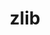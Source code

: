 ---
title: "zlib"
layout: cache
categories: [package, develop]
meta: {"versions": ["1.2.13", "1.3.1"], "compilers": ["gcc@=7.3.1"], "oss": ["amzn2"], "platforms": ["linux"], "targets": ["aarch64", "neoverse_n1", "skylake_avx512", "x86_64_v3"], "stacks": ["aws-isc", "aws-isc-aarch64", "aws-pcluster-icelake", "root"], "num_specs": 8, "num_specs_by_stack": {"aws-isc-aarch64": 4, "root": 8, "aws-pcluster-icelake": 2, "aws-isc": 2}}
spec_details: [{"hash": "5bkti55lwhgrxcuhapgn5qotpzmajnxf", "compiler": "gcc@=7.3.1", "versions": ["1.3.1"], "os": "amzn2", "platform": "linux", "target": "aarch64", "variants": ["build_system=makefile", "+optimize", "+pic", "+shared"], "stacks": ["aws-isc-aarch64", "root"], "size": "-", "tarball": "https://binaries.spack.io/develop/build_cache/linux-amzn2-aarch64/gcc-7.3.1/zlib-1.3.1/linux-amzn2-aarch64-gcc-7.3.1-zlib-1.3.1-5bkti55lwhgrxcuhapgn5qotpzmajnxf.spack"}, {"hash": "s6jf4eduuom22e6qoep6uezzkiix2tv2", "compiler": "gcc@=7.3.1", "versions": ["1.3.1"], "os": "amzn2", "platform": "linux", "target": "aarch64", "variants": ["build_system=makefile", "+optimize", "+pic", "+shared"], "stacks": ["aws-isc-aarch64", "root"], "size": "-", "tarball": "https://binaries.spack.io/develop/build_cache/linux-amzn2-aarch64/gcc-7.3.1/zlib-1.3.1/linux-amzn2-aarch64-gcc-7.3.1-zlib-1.3.1-s6jf4eduuom22e6qoep6uezzkiix2tv2.spack"}, {"hash": "hjr6kdxnc5utwze6wuwci6psrvfykh4k", "compiler": "gcc@=7.3.1", "versions": ["1.3.1"], "os": "amzn2", "platform": "linux", "target": "neoverse_n1", "variants": ["build_system=makefile", "+optimize", "+pic", "+shared"], "stacks": ["aws-isc-aarch64", "root"], "size": "-", "tarball": "https://binaries.spack.io/develop/build_cache/linux-amzn2-neoverse_n1/gcc-7.3.1/zlib-1.3.1/linux-amzn2-neoverse_n1-gcc-7.3.1-zlib-1.3.1-hjr6kdxnc5utwze6wuwci6psrvfykh4k.spack"}, {"hash": "dzrw2rug6xl32q72yjlkyx4lm3wer6rl", "compiler": "gcc@=7.3.1", "versions": ["1.3.1"], "os": "amzn2", "platform": "linux", "target": "neoverse_n1", "variants": ["build_system=makefile", "+optimize", "+pic", "+shared"], "stacks": ["aws-isc-aarch64", "root"], "size": "-", "tarball": "https://binaries.spack.io/develop/build_cache/linux-amzn2-neoverse_n1/gcc-7.3.1/zlib-1.3.1/linux-amzn2-neoverse_n1-gcc-7.3.1-zlib-1.3.1-dzrw2rug6xl32q72yjlkyx4lm3wer6rl.spack"}, {"hash": "mlrsbbxths63xd6h5t7cat7lsq3tlr7r", "compiler": "gcc@=7.3.1", "versions": ["1.2.13"], "os": "amzn2", "platform": "linux", "target": "skylake_avx512", "variants": ["build_system=makefile", "+optimize", "+pic", "+shared"], "stacks": ["root", "aws-pcluster-icelake"], "size": "-", "tarball": "https://binaries.spack.io/develop/build_cache/linux-amzn2-skylake_avx512/gcc-7.3.1/zlib-1.2.13/linux-amzn2-skylake_avx512-gcc-7.3.1-zlib-1.2.13-mlrsbbxths63xd6h5t7cat7lsq3tlr7r.spack"}, {"hash": "mloz5oz3nswhc6leklvkvxf42vmh7ipr", "compiler": "gcc@=7.3.1", "versions": ["1.2.13"], "os": "amzn2", "platform": "linux", "target": "x86_64_v3", "variants": ["build_system=makefile", "+optimize", "+pic", "+shared"], "stacks": ["root", "aws-pcluster-icelake"], "size": "-", "tarball": "https://binaries.spack.io/develop/build_cache/linux-amzn2-x86_64_v3/gcc-7.3.1/zlib-1.2.13/linux-amzn2-x86_64_v3-gcc-7.3.1-zlib-1.2.13-mloz5oz3nswhc6leklvkvxf42vmh7ipr.spack"}, {"hash": "bg2r73wxaljrqalngb5jgdfujxcfzul2", "compiler": "gcc@=7.3.1", "versions": ["1.3.1"], "os": "amzn2", "platform": "linux", "target": "x86_64_v3", "variants": ["build_system=makefile", "+optimize", "+pic", "+shared"], "stacks": ["aws-isc", "root"], "size": "-", "tarball": "https://binaries.spack.io/develop/build_cache/linux-amzn2-x86_64_v3/gcc-7.3.1/zlib-1.3.1/linux-amzn2-x86_64_v3-gcc-7.3.1-zlib-1.3.1-bg2r73wxaljrqalngb5jgdfujxcfzul2.spack"}, {"hash": "ixlsrufne46akopvb2htyplvemj77ulu", "compiler": "gcc@=7.3.1", "versions": ["1.3.1"], "os": "amzn2", "platform": "linux", "target": "x86_64_v3", "variants": ["build_system=makefile", "+optimize", "+pic", "+shared"], "stacks": ["aws-isc", "root"], "size": "-", "tarball": "https://binaries.spack.io/develop/build_cache/linux-amzn2-x86_64_v3/gcc-7.3.1/zlib-1.3.1/linux-amzn2-x86_64_v3-gcc-7.3.1-zlib-1.3.1-ixlsrufne46akopvb2htyplvemj77ulu.spack"}]
---